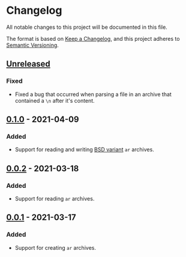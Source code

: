 # Changelog

All notable changes to this project will be documented in this file.

The format is based on [Keep a Changelog](https://keepachangelog.com/en/1.0.0/),
and this project adheres to [Semantic Versioning](https://semver.org/spec/v2.0.0.html).

## [Unreleased]()

### Fixed

-   Fixed a bug that occurred when parsing a file in an archive that contained a `\n` after it's content.

## [0.1.0](https://github.com/LebJe/ArArchiveKit/releases/tag/0.1.0) - 2021-04-09

### Added

-   Support for reading and writing [BSD variant](https://www.freebsd.org/cgi/man.cgi?query=ar&sektion=5) `ar` archives.

## [0.0.2](https://github.com/LebJe/ArArchiveKit/releases/tag/0.0.2) - 2021-03-18

### Added

-   Support for reading `ar` archives.

## [0.0.1](https://github.com/LebJe/ArArchiveKit/releases/tag/0.0.1) - 2021-03-17

### Added

-   Support for creating `ar` archives.
